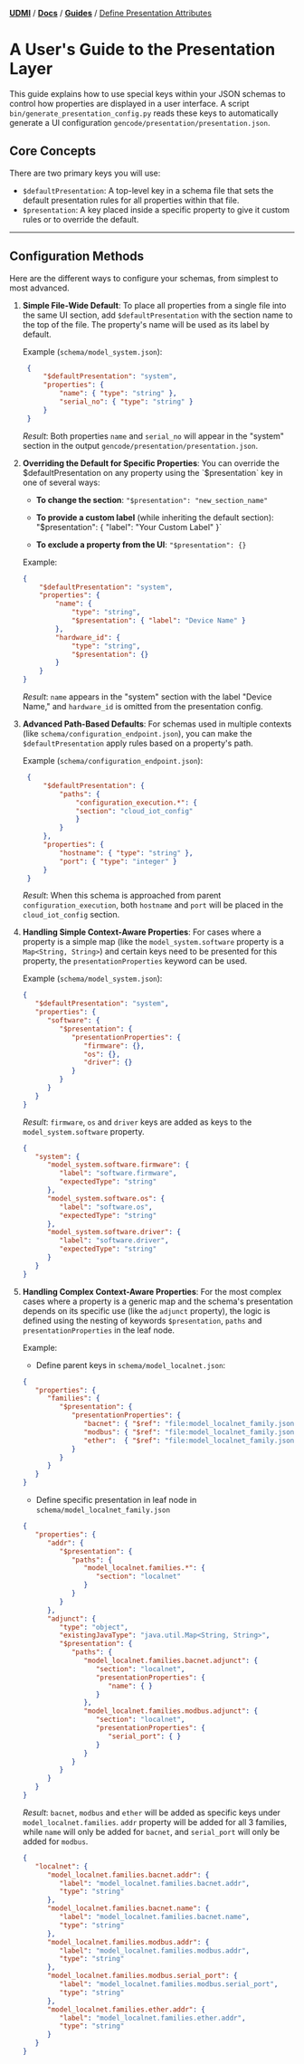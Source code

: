 [**UDMI**](../../) / [**Docs**](../) / [**Guides**](./) / [Define Presentation Attributes](#)

# A User's Guide to the Presentation Layer

This guide explains how to use special keys within your JSON schemas to control
how properties are displayed in a user interface. A
script `bin/generate_presentation_config.py` reads these keys to automatically
generate a UI configuration `gencode/presentation/presentation.json`.

## Core Concepts

There are two primary keys you will use:

- `$defaultPresentation`: A top-level key in a schema file that sets the default
  presentation rules for all properties within that file.
- `$presentation`: A key placed inside a specific property to give it custom
  rules or to override the default.

---

## Configuration Methods

Here are the different ways to configure your schemas, from simplest to most
advanced.

1. **Simple File-Wide Default**:
   To place all properties from a single file into the same UI section,
   add `$defaultPresentation` with the section name to the top of the file. The
   property's name will be used as its label by default.

   Example (`schema/model_system.json`):
   ```json
    {
        "$defaultPresentation": "system",
        "properties": {
            "name": { "type": "string" },
            "serial_no": { "type": "string" }
        }
    }
    ```
   *Result*: Both properties `name` and `serial_no` will appear in the "system"
   section in the output `gencode/presentation/presentation.json`.


2. **Overriding the Default for Specific Properties**:
   You can override the $defaultPresentation on any property using
   the `$presentation` key in one of several ways:

    - **To change the section**: `"$presentation": "new_section_name"`

    - **To provide a custom label** (while inheriting the default section): "$presentation": { "label": "Your Custom Label" }`

    - **To exclude a property from the UI**: `"$presentation": {}`

    Example:
    ```json
    {
        "$defaultPresentation": "system",
        "properties": {
            "name": {
                "type": "string",
                "$presentation": { "label": "Device Name" }
            },
            "hardware_id": {
                "type": "string",
                "$presentation": {}
            }
        }
    }
    ```
   *Result*: `name` appears in the "system" section with the label "Device Name," and `hardware_id` is omitted from the presentation config.


3. **Advanced Path-Based Defaults**:
   For schemas used in multiple contexts (like `schema/configuration_endpoint.json`), you can make the `$defaultPresentation` apply rules based on a property's path.

   Example (`schema/configuration_endpoint.json`):
   ```json
    {
        "$defaultPresentation": {
            "paths": {
                "configuration_execution.*": {
                "section": "cloud_iot_config"
                }
            }
        },
        "properties": {
            "hostname": { "type": "string" },
            "port": { "type": "integer" }
        }
    }
    ```
   *Result*: When this schema is approached from parent `configuration_execution`, both `hostname` and `port` will be placed in the `cloud_iot_config` section.


4. **Handling Simple Context-Aware Properties**:
   For cases where a property is a simple map (like the `model_system.software`
   property is a `Map<String, String>`) and certain keys need to be presented
   for this property, the `presentationProperties` keyword can be used.
   
   Example (`schema/model_system.json`):

   ```json
   {
      "$defaultPresentation": "system",
      "properties": {
         "software": {
            "$presentation": {
               "presentationProperties": {
                  "firmware": {},
                  "os": {},
                  "driver": {}
               }
            }
         }
      }
   }
   ```
   
   *Result*: `firmware`, `os` and `driver` keys are added as keys to the `model_system.software` property.

   ```json
   {
      "system": {
         "model_system.software.firmware": {
            "label": "software.firmware",
            "expectedType": "string"
         },
         "model_system.software.os": {
            "label": "software.os",
            "expectedType": "string"
         },
         "model_system.software.driver": {
            "label": "software.driver",
            "expectedType": "string"
         }
      }
   }
   ```


5. **Handling Complex Context-Aware Properties**:
   For the most complex cases where a property is a generic map and the 
   schema's presentation depends on its specific use (like the `adjunct` 
   property), the logic is defined using the nesting of keywords 
   `$presentation`, `paths` and `presentationProperties` in the leaf node.

   Example: 

   - Define parent keys in `schema/model_localnet.json`:

   ```json
   {
      "properties": {
         "families": {
            "$presentation": {
               "presentationProperties": {
                  "bacnet": { "$ref": "file:model_localnet_family.json" },
                  "modbus": { "$ref": "file:model_localnet_family.json" },
                  "ether":  { "$ref": "file:model_localnet_family.json" }
               }
            }
         }
      }
   }
   ```
   
   - Define specific presentation in leaf node in `schema/model_localnet_family.json`
   
   ```json
   {
      "properties": {
         "addr": {
            "$presentation": {
               "paths": {
                  "model_localnet.families.*": {
                     "section": "localnet"
                  }
               }
            }
         },
         "adjunct": {
            "type": "object",
            "existingJavaType": "java.util.Map<String, String>",
            "$presentation": {
               "paths": {
                  "model_localnet.families.bacnet.adjunct": {
                     "section": "localnet",
                     "presentationProperties": {
                        "name": { }
                     }
                  },
                  "model_localnet.families.modbus.adjunct": {
                     "section": "localnet",
                     "presentationProperties": {
                        "serial_port": { }
                     }
                  }
               }
            }
         }
      }   
   }
   ```
   *Result*: `bacnet`, `modbus` and `ether` will be added as specific keys
   under `model_localnet.families`. `addr` property will be added for all 3
   families, while `name` will only be added for `bacnet`, and `serial_port` 
   will only be added for `modbus`.

   ```json
   {
      "localnet": {
         "model_localnet.families.bacnet.addr": {
            "label": "model_localnet.families.bacnet.addr",
            "type": "string"
         },
         "model_localnet.families.bacnet.name": {
            "label": "model_localnet.families.bacnet.name",
            "type": "string"
         },
         "model_localnet.families.modbus.addr": {
            "label": "model_localnet.families.modbus.addr",
            "type": "string"
         },
         "model_localnet.families.modbus.serial_port": {
            "label": "model_localnet.families.modbus.serial_port",
            "type": "string"
         },
         "model_localnet.families.ether.addr": {
            "label": "model_localnet.families.ether.addr",
            "type": "string"
         }
      }
   }
   ```
